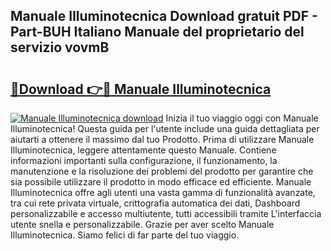 ## Manuale Illuminotecnica Download gratuit PDF - Part-BUH Italiano Manuale del proprietario del servizio vovmB

# <h2><a href="http://dffhnz.blite.top/?on=Manuale+Illuminotecnica">🔗Download 👉🔴 Manuale Illuminotecnica</a></h2>

[![Manuale Illuminotecnica download](https://i.imgur.com/lujVjoI.png)](http://dffhnz.blite.top/?on=Manuale+Illuminotecnica)
Inizia il tuo viaggio oggi con Manuale Illuminotecnica! Questa guida per l'utente include una guida dettagliata per aiutarti a ottenere il massimo dal tuo Prodotto. Prima di utilizzare Manuale Illuminotecnica, leggere attentamente questo Manuale. Contiene informazioni importanti sulla configurazione, il funzionamento, la manutenzione e la risoluzione dei problemi del prodotto per garantire che sia possibile utilizzare il prodotto in modo efficace ed efficiente. Manuale Illuminotecnica offre agli utenti una vasta gamma di funzionalità avanzate, tra cui rete privata virtuale, crittografia automatica dei dati, Dashboard personalizzabile e accesso multiutente, tutti accessibili tramite L'interfaccia utente snella e personalizzabile. Grazie per aver scelto Manuale Illuminotecnica. Siamo felici di far parte del tuo viaggio.

